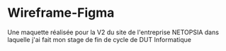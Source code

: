 # Wireframe-Figma
Une maquette réalisée pour la V2 du site de l'entreprise NETOPSIA dans laquelle j'ai fait mon stage de fin de cycle de DUT Informatique

